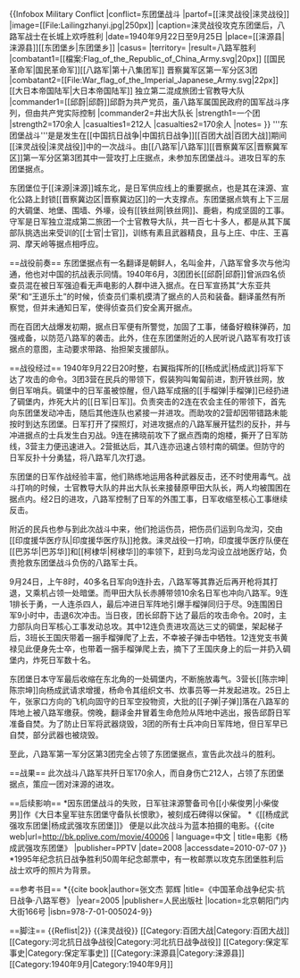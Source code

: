 {{Infobox Military Conflict
|conflict=东团堡战斗
|partof=[[涞灵战役|涞灵战役]]
|image=[[File:Lailingzhanyi.jpg|250px]]
|caption=涞灵战役攻克东团堡后，八路军战士在长城上欢呼胜利
|date=1940年9月22日至9月25日
|place=[[涞源县|涞源县]][[东团堡乡|东团堡乡]]
|casus=
|territory=
|result=八路军胜利
|combatant1=[[檔案:Flag_of_the_Republic_of_China_Army.svg|20px]] [[国民革命军|国民革命军]][[八路军|第十八集团军]] 晋察冀军区第一军分区3团
|combatant2=[[File:War_flag_of_the_Imperial_Japanese_Army.svg|22px]][[大日本帝国陆军|大日本帝国陆军]] 独立第二混成旅团士官教导大队
|commander1=[[邱蔚|邱蔚]]<ref>邱蔚为共产党员，虽八路军属国民政府的国军战斗序列，但由共产党实际控制</ref>
|commander2=井出大队长
|strength1=一个团
|strength2=170余人
|casualties1=212人
|casualties2=170余人
|notes=
}}
'''东团堡战斗'''是是发生在[[中国抗日战争|中国抗日战争]][[百团大战|百团大战]]期间[[涞灵战役|涞灵战役]]中的一次战斗。由[[八路军|八路军]][[晋察冀军区|晋察冀军区]]第一军分区第3团<ref>其中一营攻打上庄据点，未参加东团堡战斗。</ref>进攻日军的东团堡据点。

东团堡位于[[涞源|涞源]]城东北，是日军供应线上的重要据点，也是其在涞源、宣化公路上封锁[[晋察冀边区|晋察冀边区]]的一大支撑点。东团堡据点筑有上下三层的大碉堡、地堡、围墙、外壕，设有[[铁丝网|铁丝网]]、鹿砦，构成坚固的工事。守军是日军独立混成第二旅团一个士官教导大队，共一百七十多人，都是从其下属部队挑选出来受训的[[士官|士官]]，训练有素且武器精良，且与上庄、中庄、王喜洞、摩天岭等据点相呼应。

==战役前奏==
东团堡据点有一名翻译是朝鲜人，名叫金井，八路军曾多次与他沟通，他也对中国的抗战表示同情。1940年6月，3团团长[[邱蔚|邱蔚]]曾派四名侦查员混在被日军强迫看无声电影的人群中进入据点。在日军宣扬其“大东亚共荣”和“王道乐土”的时候，侦查员们乘机摸清了据点的人员和装备。翻译虽然有所察觉，但并未通知日军，使得侦查员们安全离开据点。

而在百团大战爆发初期，据点日军便有所警觉，加固了工事，储备好粮秣弹药，加强戒备，以防范八路军的袭击。此外，住在东团堡附近的人民听说八路军有攻打该据点的意图，主动要求带路、抬担架支援部队。

==战役经过==
1940年9月22日20时整，右翼指挥所的[[杨成武|杨成武]]将军下达了攻击的命令。3团3营在民兵的带领下，假装狗叫匍匐前进，割开铁丝网，放倒日军哨兵。碉堡中的日军虽被惊醒，但八路军成捆的[[手榴弹|手榴弹]]已经扔进了碉堡内，炸死大片的[[日军|日军]]。负责突击的2连在农会主任的带领下，首先向东团堡发动冲击，随后其他连队也紧接一并进攻。而助攻的2营却因带错路未能按时到达东团堡。日军打开了探照灯，对进攻据点的八路军展开猛烈的反扑，并与冲进据点的士兵发生白刃战。9连在拂晓前攻下了据点西南的炮楼，撕开了日军防线，3营主力便迅速进入。2营抵达后，其八连亦迅速占领村南的碉堡。但防守的日军反扑十分勇猛，将八路军几次打退。

东团堡的日军作战经验丰富，他们熟练地运用各种武器反击，还不时使用毒气。战斗打响的时候，士官教导大队的井出大队长来接替原甲田大队长，两人均被围困在据点内。经2日的进攻，八路军控制了日军的外围工事，日军收缩至核心工事继续反击。

附近的民兵也参与到此次战斗中来，他们抢运伤员，把伤员们运到乌龙沟，交由[[印度援华医疗队|印度援华医疗队]]抢救。涞灵战役一打响，印度援华医疗队便在[[巴苏华|巴苏华]]和[[柯棣华|柯棣华]]的率领下，赶到乌龙沟设立战地医疗站，负责抢救东团堡战斗负伤的八路军士兵。

9月24日，上午8时，40多名日军向9连扑去，八路军等其靠近后再开枪将其打退，又乘机占领一处暗堡。而甲田大队长赤膊带领10余名日军也冲向八路军。9连1排长于勇，一人连杀四人，最后冲进日军阵地引爆手榴弹同归于尽。9连围困日军9小时中，击退6次冲击。当日夜，团长邱蔚下达了最后的攻击命令。20时，主力部队向日军核心工事发动总攻。其中12连负责进攻高达三丈的碉堡，架起梯子后，3班长王国庆带着一捆手榴弹爬了上去，不幸被子弹击中牺牲。12连党支书黄禄见此便身先士卒，也带着一捆手榴弹爬上去，摘下了王国庆身上的后一并扔入碉堡内，炸死日军数十名。

东团堡日本守军最后收缩在东北角的一处碉堡内，不断施放毒气。3营长[[陈宗坤|陈宗坤]]向杨成武请求增援，杨命令其组织文书、炊事员等一并发起进攻。25日上午，张家口方向的飞机向固守的日军空投物资，大批的[[子弹|子弹]]落在八路军的阵地上被八路军缴获。傍晚，翻译金井冒着生命危险从阵地中逃出，报告邱蔚日军准备自焚。为了防止日军将武器烧毁，3团的所有士兵冲向日军阵地，但日军早已自焚，部分武器也被烧毁。

至此，八路军第一军分区第3团完全占领了东团堡据点，宣告此次战斗的胜利。

==战果==
此次战斗八路军共歼日军170余人，而自身伤亡212人，占领了东团堡据点，策应一团对涞源的进攻。

==后续影响==
*因东团堡战斗的失败，日军驻涞源警备司令[[小柴俊男|小柴俊男]]作《大日本皇军驻东团堡守备队长恨歌》，被刻成石碑得以保留。
*《[[杨成武强攻东团堡|杨成武强攻东团堡]]》 便是以此次战斗为蓝本拍摄的电影。<ref>{{cite web|url=http://bk.pplive.com/movie/40006 | language=中文 | title=电影《杨成武强攻东团堡》 |publisher=PPTV |date=2008 |accessdate=2010-07-07 }}</ref>
*1995年纪念抗日战争胜利50周年纪念邮票中，有一枚邮票以攻克东团堡胜利后战士欢呼的照片为背景。

==参考书目==
*{{cite book|author=张文杰 郭辉 |title=《中国革命战争纪实·抗日战争·八路军卷》 |year=2005 |publisher=人民出版社 |location=北京朝阳门内大街166号 |isbn=978-7-01-005024-9}}

==脚注==
{{Reflist|2}}
{{涞灵战役}}
[[Category:百团大战|Category:百团大战]]
[[Category:河北抗日战争战役|Category:河北抗日战争战役]]
[[Category:保定军事史|Category:保定军事史]]
[[Category:涞源县|Category:涞源县]]
[[Category:1940年9月|Category:1940年9月]]